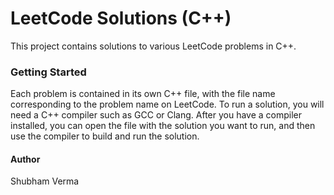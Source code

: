  # LeetCode Solutions (C++)
This project contains solutions to various LeetCode problems in C++.

### Getting Started
Each problem is contained in its own C++ file, with the file name corresponding to the problem name on LeetCode. To run a solution, you will need a C++ compiler such as GCC or Clang. After you have a compiler installed, you can open the file with the solution you want to run, and then use the compiler to build and run the solution.

#### Author
Shubham Verma
